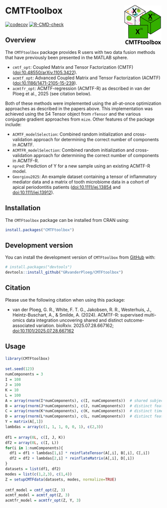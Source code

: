 
<!-- README.md is generated from README.Rmd. Please edit that file -->

# CMTFtoolbox <a href="https://grvanderploeg.com/CMTFtoolbox/"><img src="man/figures/logo.png" alt="CMTFtoolbox website" align="right" height="139"/></a>

<!-- badges: start -->

[![codecov](https://codecov.io/gh/GRvanderPloeg/CMTFtoolbox/graph/badge.svg)](https://app.codecov.io/gh/GRvanderPloeg/CMTFtoolbox?branch=master)
[![R-CMD-check](https://github.com/GRvanderPloeg/CMTFtoolbox/actions/workflows/R-CMD-check.yaml/badge.svg)](https://github.com/GRvanderPloeg/CMTFtoolbox/actions/workflows/R-CMD-check.yaml)

<!-- badges: end -->

## Overview

The `CMTFtoolbox` package provides R users with two data fusion methods
that have previously been presented in the MATLAB sphere.

- `cmtf_opt`: Coupled Matrix and Tensor Factorization (CMTF)
  (<doi:10.48550/arXiv.1105.3422>).
- `acmtf_opt`: Advanced Coupled Matrix and Tensor Factorization (ACMTF)
  (<doi:10.1186/1471-2105-15-239>).
- `acmtfr_opt`: ACMTF-regression (ACMTF-R) as described in van der Ploeg
  et al., 2025 (see citation below).

Both of these methods were implemented using the all-at-once
optimization approaches as described in the papers above. This
implementation was achieved using the S4 Tensor object from `rTensor`
and the various conjugate gradient approaches from `mize`. Other
features of the package include:

- `ACMTF_modelSelection`: Combined random initialization and
  cross-validation approach for determining the correct number of
  components in ACMTF.
- `ACMTFR_modelSelection`: Combined random initialization and
  cross-validation approach for determining the correct number of
  components in ACMTF-R.
- `npred`: Prediction of Y for a new sample using an existing ACMTF-R
  model.
- `Georgiou2025`: An example dataset containing a tensor of inflammatory
  mediator data and a matrix of tooth microbiome data in a cohort of
  apical periodontitis patients (<doi:10.1111/iej.13854> and
  <doi:10.1111/iej.13912>).

## Installation

The `CMTFtoolbox` package can be installed from CRAN using:

``` r
install.packages("CMTFtoolbox")
```

## Development version

You can install the development version of `CMTFtoolbox` from
[GitHub](https://github.com/) with:

``` r
# install.packages("devtools")
devtools::install_github("GRvanderPloeg/CMTFtoolbox")
```

## Citation

Please use the following citation when using this package:

- van der Ploeg, G. R., White, F. T. G., Jakobsen, R. R., Westerhuis,
  J., Heintz-Buschart, A., & Smilde, A. (2024). ACMTF-R: supervised
  multi-omics data integration uncovering shared and distinct
  outcome-associated variation. bioRxiv. 2025.07.28.667162;
  <doi:10.1101/2025.07.28.667162>

## Usage

``` r
library(CMTFtoolbox)

set.seed(123)
numComponents = 3
I = 108
J = 100
K = 10
L = 100
A = array(rnorm(I*numComponents), c(I, numComponents))  # shared subject mode
B = array(rnorm(J*numComponents), c(J, numComponents))  # distinct feature mode of X1
C = array(rnorm(K*numComponents), c(K, numComponents))  # distinct time mode of X1
D = array(rnorm(L*numComponents), c(L, numComponents))  # distinct feature mode of X2
Y = matrix(A[,1])
lambdas = array(c(1, 1, 1, 0, 0, 1), c(2,3))

df1 = array(0L, c(I, J, K))
df2 = array(0L, c(I, L))
for(i in 1:numComponents){
  df1 = df1 + lambdas[1,i] * reinflateTensor(A[,i], B[,i], C[,i])
  df2 = df2 + lambdas[2,i] * reinflateMatrix(A[,i], D[,i])
}
datasets = list(df1, df2)
modes = list(c(1,2,3), c(1,4))
Z = setupCMTFdata(datasets, modes, normalize=TRUE)

cmtf_model = cmtf_opt(Z, 3)
acmtf_model = acmtf_opt(Z, 3)
acmtfr_model = acmtfr_opt(Z, Y, 3)
```

